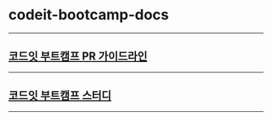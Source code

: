# codeit-bootcamp-docs

---

## [코드잇 부트캠프 PR 가이드라인](./codereview/pr/pr.md)

---

## [코드잇 부트캠프 스터디](./study/README.md)

---
